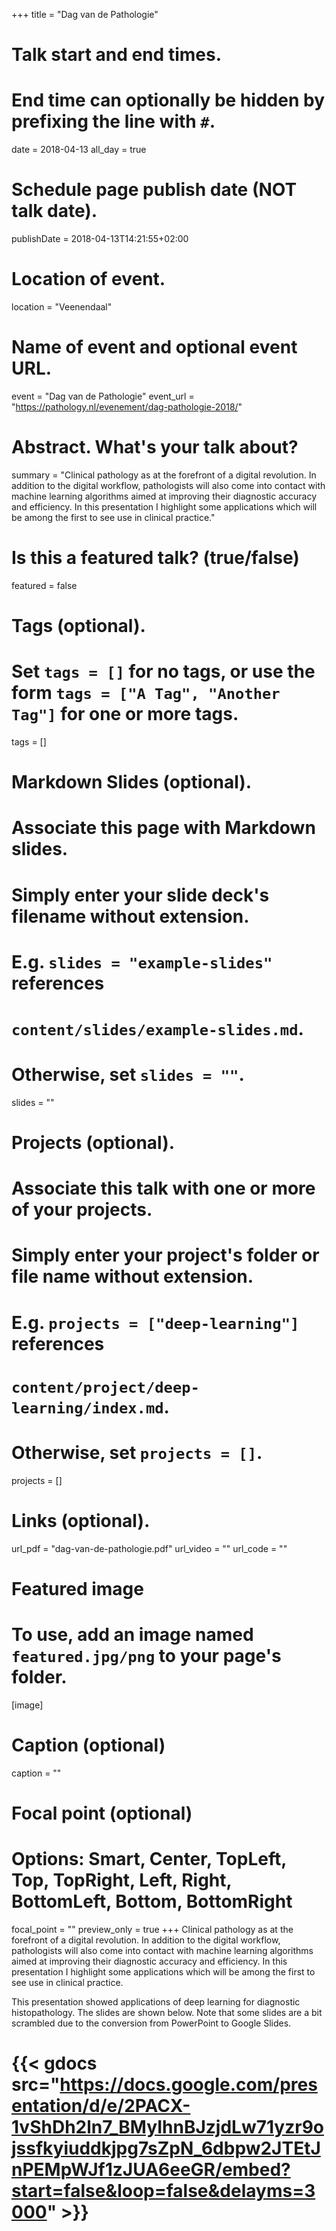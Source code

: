 +++
title = "Dag van de Pathologie"

# Talk start and end times.
#   End time can optionally be hidden by prefixing the line with `#`.
date = 2018-04-13
all_day = true

# Schedule page publish date (NOT talk date).
publishDate = 2018-04-13T14:21:55+02:00

# Location of event.
location = "Veenendaal"

# Name of event and optional event URL.
event = "Dag van de Pathologie"
event_url = "https://pathology.nl/evenement/dag-pathologie-2018/"

# Abstract. What's your talk about?
summary = "Clinical pathology as at the forefront of a digital revolution. In addition to the digital workflow, pathologists will also come into contact with machine learning algorithms aimed at improving their diagnostic accuracy and efficiency. In this presentation I highlight some applications which will be among the first to see use in clinical practice."

# Is this a featured talk? (true/false)
featured = false

# Tags (optional).
#   Set `tags = []` for no tags, or use the form `tags = ["A Tag", "Another Tag"]` for one or more tags.
tags = []

# Markdown Slides (optional).
#   Associate this page with Markdown slides.
#   Simply enter your slide deck's filename without extension.
#   E.g. `slides = "example-slides"` references 
#   `content/slides/example-slides.md`.
#   Otherwise, set `slides = ""`.
slides = ""

# Projects (optional).
#   Associate this talk with one or more of your projects.
#   Simply enter your project's folder or file name without extension.
#   E.g. `projects = ["deep-learning"]` references 
#   `content/project/deep-learning/index.md`.
#   Otherwise, set `projects = []`.
projects = []

# Links (optional).
url_pdf = "dag-van-de-pathologie.pdf"
url_video = ""
url_code = ""

# Featured image
# To use, add an image named `featured.jpg/png` to your page's folder. 
[image]
  # Caption (optional)
  caption = ""

  # Focal point (optional)
  # Options: Smart, Center, TopLeft, Top, TopRight, Left, Right, BottomLeft, Bottom, BottomRight
  focal_point = ""
  preview_only = true
+++
Clinical pathology as at the forefront of a digital revolution. In addition to the digital workflow, pathologists will also come into contact with machine learning algorithms aimed at improving their diagnostic accuracy and efficiency. In this presentation I highlight some applications which will be among the first to see use in clinical practice.

This presentation showed applications of deep learning for diagnostic histopathology. The slides are shown below. Note that some slides are a bit scrambled due to the conversion from PowerPoint to Google Slides.

# {{< gdocs src="https://docs.google.com/presentation/d/e/2PACX-1vShDh2ln7_BMyIhnBJzjdLw71yzr9ojssfkyiuddkjpg7sZpN_6dbpw2JTEtJnPEMpWJf1zJUA6eeGR/embed?start=false&loop=false&delayms=3000" >}}
